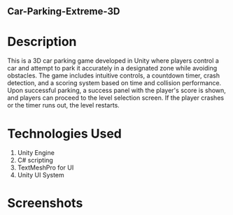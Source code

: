 ## Car-Parking-Extreme-3D

# Description
This is a 3D car parking game developed in Unity where players control a car and attempt to park it accurately in a designated zone while avoiding obstacles. The game includes intuitive controls, a countdown timer, crash detection, and a scoring system based on time and collision performance. Upon successful parking, a success panel with the player's score is shown, and players can proceed to the level selection screen. If the player crashes or the timer runs out, the level restarts.

# Technologies Used
1. Unity Engine
2. C# scripting
3. TextMeshPro for UI
4. Unity UI System

# Screenshots
